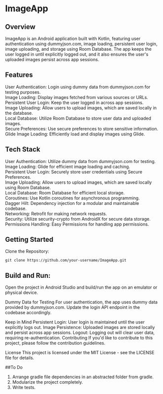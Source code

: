 # ImageApp

## Overview
ImageApp is an Android application built with Kotlin, featuring user authentication using dummyjson.com, image loading, persistent user login, image uploading, and storage using Room Database. The app keeps the user logged in until explicitly logged out, and it also ensures the user's uploaded images persist across app sessions.

## Features
User Authentication: Login using dummy data from dummyjson.com for testing purposes.  
Image Loading: Display images fetched from various sources or URLs.  
Persistent User Login: Keep the user logged in across app sessions.  
Image Uploading: Allow users to upload images, which are saved locally in the database.  
Local Database: Utilize Room Database to store user data and uploaded images.  
Secure Preferences: Use secure preferences to store sensitive information.  
Glide Image Loading: Efficiently load and display images using Glide.  

## Tech Stack
User Authentication: Utilize dummy data from dummyjson.com for testing.  
Image Loading: Glide for efficient image loading and caching.  
Persistent User Login: Securely store user credentials using Secure Preferences.  
Image Uploading: Allow users to upload images, which are saved locally using Room Database.  
Local Database: Room Database for efficient local storage.  
Coroutines: Use Kotlin coroutines for asynchronous programming.  
Dagger Hilt: Dependency injection for a modular and maintainable codebase.  
Networking: Retrofit for making network requests.  
Security: Utilize security-crypto from AndroidX for secure data storage.  
Permissions Handling: Easy Permissions for handling app permissions.  

## Getting Started  
Clone the Repository:

``` git clone https://github.com/your-username/ImageApp.git  ```

## Build and Run:
Open the project in Android Studio and build/run the app on an emulator or physical device.

Dummy Data for Testing
For user authentication, the app uses dummy data provided by dummyjson.com. Update the login API endpoint in the codebase accordingly.

Keep in Mind
Persistent Login: User login is maintained until the user explicitly logs out.
Image Persistence: Uploaded images are stored locally and persist across app sessions.
Logout: Logging out will clear user data, requiring re-authentication.
Contributing
If you'd like to contribute to this project, please follow the contribution guidelines.

License
This project is licensed under the MIT License - see the LICENSE file for details.


##To Do
1. Arrange gradle file dependencies in an abstracted folder from gradle.
2. Modularize the project completely.
3. Write tests.

